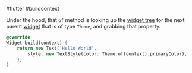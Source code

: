 #flutter  #buildcontext 

Under the hood, that `of` method is looking up the [widget tree](/widget%20tree) for the next parent [widget](/techstack/flutter/widget.md) that is of type `Theme`, and grabbing that property.

```dart
@override
Widget build(context) {
	return new Text('Hello World',
		style: new TextStyle(color: Theme.of(context).primaryColor),
	);
}
```